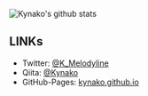 ![Kynako's github stats](https://github-readme-stats.vercel.app/api?username=kynako&show_icons=true&theme=highcontrast)

## LINKs
- Twitter: [@K_Melodyline](https://twitter.com/k_melodyline)
- Qiita: [@Kynako](https://qiita.com/Kynako)
- GitHub-Pages: [kynako.github.io](https://kynako.github.io)